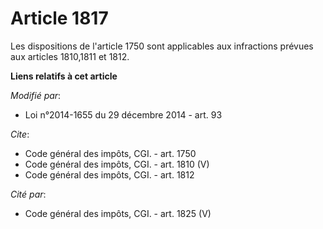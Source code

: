 # Article 1817

Les dispositions de l'article 1750 sont applicables aux infractions prévues aux articles 1810,1811 et 1812.

**Liens relatifs à cet article**

_Modifié par_:

  - Loi n°2014-1655 du 29 décembre 2014 - art. 93

_Cite_:

  - Code général des impôts, CGI. - art. 1750
  - Code général des impôts, CGI. - art. 1810 (V)
  - Code général des impôts, CGI. - art. 1812

_Cité par_:

  - Code général des impôts, CGI. - art. 1825 (V)
